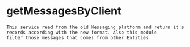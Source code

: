 getMessagesByClient
=======================

	This service read from the old Messaging platform and return it's records according with the new format. Also this module 
	filter those messages that comes from other Entities. 
	
	
